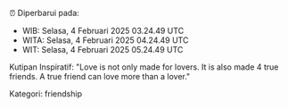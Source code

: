 ⏰ Diperbarui pada:
- WIB: Selasa, 4 Februari 2025 03.24.49 UTC
- WITA: Selasa, 4 Februari 2025 04.24.49 UTC
- WIT: Selasa, 4 Februari 2025 05.24.49 UTC

Kutipan Inspiratif:
"Love is not only made for lovers. It is also made 4 true friends. A true friend can love more than a lover."


Kategori: friendship

